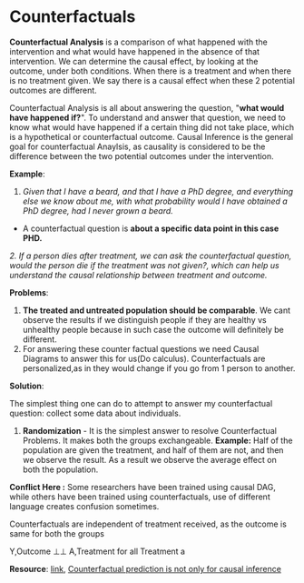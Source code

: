 # Counterfactuals

**Counterfactual Analysis** is a comparison of what happened with the intervention and what would have happened in the absence of that intervention.  We can determine the causal effect, by looking at the outcome, under both conditions. When there is a treatment and when there is no treatment given. We say there is a causal effect when these 2 potential outcomes are different.

Counterfactual Analysis is all about answering the question, "**what would have happened if?**". To understand and answer that question, we need to know what would have happened if a certain thing did not take place, which is a hypothetical or counterfactual outcome. Causal Inference is the general goal for counterfactual Anaylsis, as causality is considered to be the difference between the two potential outcomes under the intervention.

**Example**:  

1. _Given that I have a beard, and that I have a PhD degree, and everything else we know about me, with what probability would I have obtained a PhD degree, had I never grown a beard._

* A counterfactual question is **about a specific data point in this case PHD.**

_2. If a person dies after treatment, we can ask the counterfactual question, would the person die if the treatment was not given?, which can help us understand the causal relationship between treatment and outcome._

**Problems**: 

1. **The treated and untreated population should be comparable**. We cant observe the results if we distinguish people if they are healthy vs unhealthy people because in such case the outcome will definitely be different.
2. For answering these counter factual questions we need Causal Diagrams to answer this for us\(Do calculus\). Counterfactuals are personalized,as in they would change if you go from 1 person to another.

**Solution**: 

The simplest thing one can do to attempt to answer my counterfactual question: collect some data about individuals. 

1. **Randomization** - It is the simplest answer to resolve Counterfactual Problems. It makes both the groups exchangeable. **Example:** Half of the population are given the treatment, and half of them are not, and then we observe the result. As a result we observe the average effect on both the population.

**Conflict Here :** Some researchers have been trained using causal DAG, while others have been trained using counterfactuals, use of different language creates confusion sometimes.





Counterfactuals are independent of treatment received, as the outcome is same for both the groups

Y,Outcome ⊥⊥ A,Treatment for all Treatment a

**Resource**: [link](https://www.inference.vc/causal-inference-3-counterfactuals/), [Counterfactual prediction is not only for causal inference](https://link.springer.com/epdf/10.1007/s10654-020-00659-8?sharing_token=kV_G0mmo-GLt_VMxT1mAQve4RwlQNchNByi7wbcMAY42AdnWyM4OfVl8JP7D5adb3UNqXoMBumdL1pxYQD2LUm9m-c8_PzZXcjKx8x_DktYi5coJJY9kN0FptIhOklAgGc9znqVFZlAnBpLWkno67wS_g0diHlOzpCeO3_k6kLk%3D)

